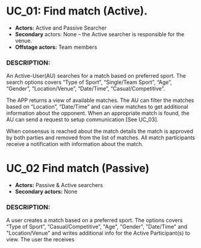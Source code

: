 
# UC_01: Find match (Active).
-	**Actors:** Active and Passive Searcher
-	**Secondary** actors: None – the Active searcher is responsible for the venue.
-	**Offstage actors:** Team members
### DESCRIPTION:
An Active-User(AU) searches for a match based on preferred sport. The search options covers “Type of Sport”, “Single/Team Sport”, “Age”, “Gender”, “Location/Venue”, “Date/Time”, “Casual/Competitive”.

The APP returns a view of available matches. The AU can filter the matches based on “Location”, “Date/Time” and can view matches to get additional information about the opponent. When an appropriate match is found, the AU can send a request to setup communication [See UC_03].

When consensus is reached about the match details the match is approved by both parties and removed from the list of matches. All match participants receive a notification with information about the match.

# UC_02 Find match (Passive)
- **Actors:** Passive & Active searchers
- **Secondary actors:** None
### DESCRIPTION:
A user creates a match based on a preferred sport. The options covers “Type of Sport”, “Casual/Competitive”, "Age", "Gender", "Date/Time" and "Location/Venue" and writes additional info for the Active Participant(s) to view.
The user the receives 

